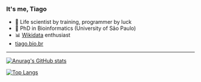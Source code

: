 ### It's me, Tiago

- :mushroom: Life scientist by training, programmer by luck
- :book: PhD in Bioinformatics (University of São Paulo)
- :bar_chart: [Wikidata](https://www.wikidata.org/wiki/Wikidata:Main_Page) enthusiast
- [tiago.bio.br](https://tiago.bio.br)
-----------------------------------------


[![Anurag's GitHub stats](https://github-readme-stats.vercel.app/api?username=lubianat)](https://github.com/anuraghazra/github-readme-stats)

[![Top Langs](https://github-readme-stats.vercel.app/api/top-langs/?username=lubianat&layout=compact)](https://github.com/anuraghazra/github-readme-stats)

